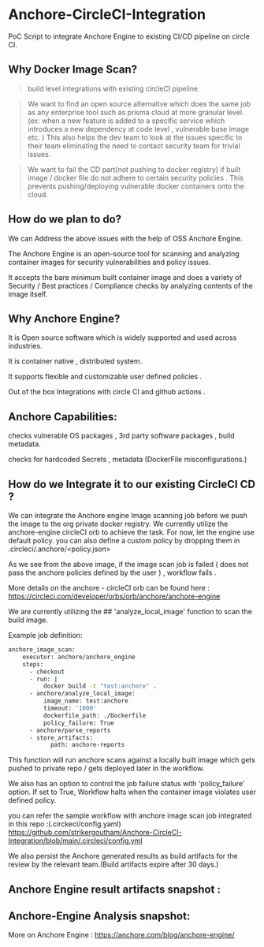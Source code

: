 # Anchore-CircleCI-Integration
PoC Script to integrate Anchore Engine to existing CI/CD pipeline on circle CI.

## Why Docker Image Scan? 

> build level integrations with existing circleCI pipeline.

> We want to find an open source alternative which does the same job as any enterprise tool such as prisma cloud at more granular level. (ex:  when a new feature is added to a specific service which introduces a new dependency at code level , vulnerable base image etc. ) This also helps the dev team to look at the issues specific to their team eliminating the need to contact security team for trivial issues.

> We want to fail the CD part(not pushing to docker registry) if built image / docker file do not adhere to certain security policies . This prevents pushing/deploying vulnerable docker containers onto the cloud.

## How do we plan to do? 

We can Address the above issues with the help of OSS Anchore Engine. 

The Anchore Engine is an open-source tool for scanning and analyzing container images for security vulnerabilities and policy issues. 

It accepts the bare minimum built container image and does a variety of Security / Best practices / Compliance checks by analyzing contents of the image itself.

## Why Anchore Engine?
It is Open source software which is widely supported and used across industries.

It is container native , distributed system. 

It supports  flexible and customizable user defined policies .

Out of the box Integrations with circle CI and github actions . 

## Anchore Capabilities:
checks vulnerable OS packages , 3rd party software packages , build metadata.

checks for hardcoded Secrets , metadata (DockerFile misconfigurations.)

## How do we Integrate it to our existing CircleCI CD ?

We can integrate the Anchore engine Image scanning job before we push the image to the org private docker registry. We currently utilize the anchore-engine circleCI orb to achieve the task.
For now, let the engine use default policy. you can also define a custom policy by dropping them in .circleci/.anchore/<policy.json>

As we see from the above image, if the image scan job is failed ( does not pass the anchore policies defined by the user ) , workflow fails .

More details on the anchore - circleCI  orb can be found here : https://circleci.com/developer/orbs/orb/anchore/anchore-engine

We are currently utilizing the ## 'analyze_local_image' function to scan the build image. 

Example job definition: 

```bash
anchore_image_scan:
    executor: anchore/anchore_engine
    steps:
      - checkout
      - run: |
          docker build -t "test:anchore" .
      - anchore/analyze_local_image:
          image_name: test:anchore
          timeout: '1000'
          dockerfile_path: ./Dockerfile
          policy_failure: True
      - anchore/parse_reports
      - store_artifacts:
            path: anchore-reports
```

This function will run anchore scans against a locally built image which gets pushed to private repo / gets deployed later in the workflow.


We also has an option to control the job failure status with 'policy_failure' option. If set to True, Workflow halts when the container image violates user defined policy. 

you can refer  the sample workflow with anchore image scan job integrated in this repo :(.circkeci/config.yaml) https://github.com/strikergoutham/Anchore-CircleCI-Integration/blob/main/.circleci/config.yml

We also persist the Anchore generated results as build artifacts for the review by the relevant team.(Build artifacts expire after 30 days.)
## Anchore Engine result artifacts snapshot : 

## Anchore-Engine Analysis snapshot:

More on Anchore Engine : 
https://anchore.com/blog/anchore-engine/
